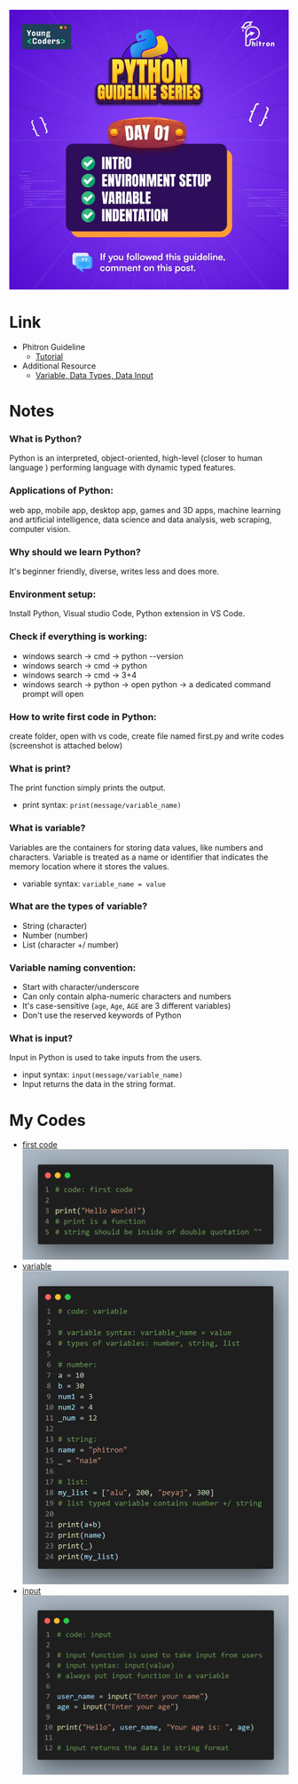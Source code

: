 ![](/group-image/day-1.jpg)

# Link

- Phitron Guideline
    - [Tutorial](https://youtu.be/F6yB8CqTqaU)
- Additional Resource
    - [Variable, Data Types, Data Input](https://python.maateen.me/docs/variable-data-type-data-input/)

# Notes

### What is Python?
Python is an interpreted, object-oriented, high-level (closer to human language ) performing language with dynamic typed features.

### Applications of Python:
web app, mobile app, desktop app, games and 3D apps, machine learning and artificial intelligence, data science and data analysis, web scraping, computer vision.

### Why should we learn Python?
It's beginner friendly, diverse, writes less and does more.

### Environment setup:
Install Python, Visual studio Code, Python extension in VS Code.

### Check if everything is working:
- windows search → cmd → python --version
- windows search → cmd → python
- windows search → cmd → 3+4
- windows search → python → open python → a dedicated command prompt will open

### How to write first code in Python:
create folder, open with vs code, create file named first.py and write codes (screenshot is attached below)

### What is print?
The print function simply prints the output.
- print syntax: `print(message/variable_name)`

### What is variable?
Variables are the containers for storing data values, like numbers and characters. Variable is treated as a name or identifier that indicates the memory location where it stores the values.
- variable syntax: `variable_name = value`

### What are the types of variable?
- String (character)
- Number (number)
- List (character +/ number)

### Variable naming convention:
- Start with character/underscore
- Can only contain alpha-numeric characters and numbers
- It's case-sensitive (`age`, `Age`, `AGE` are 3 different variables)
- Don't use the reserved keywords of Python

### What is input?
Input in Python is used to take inputs from the users.
- input syntax: `input(message/variable_name)`
- Input returns the data in the string format.

# My Codes

- [first code](/coding-files/1-first.py)
![](/code-image/first.png)
- [variable](/coding-files/1-variable.py)
![](/code-image/variable.png)
- [input](/coding-files/1-input.py)
![](/code-image/input.png)